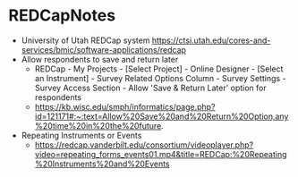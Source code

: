 # REDCapNotes

* University of Utah REDCap system https://ctsi.utah.edu/cores-and-services/bmic/software-applications/redcap
* Allow respondents to save and return later
  * REDCap - My Projects - [Select Project] - Online Designer - [Select an Instrument] - Survey Related Options Column - Survey Settings - Survey Access Section - Allow 'Save & Return Later' option for respondents
  * https://kb.wisc.edu/smph/informatics/page.php?id=121171#:~:text=Allow%20Save%20and%20Return%20Option,any%20time%20in%20the%20future.
* Repeating Instruments or Events
  * https://redcap.vanderbilt.edu/consortium/videoplayer.php?video=repeating_forms_events01.mp4&title=REDCap:%20Repeating%20Instruments%20and%20Events
